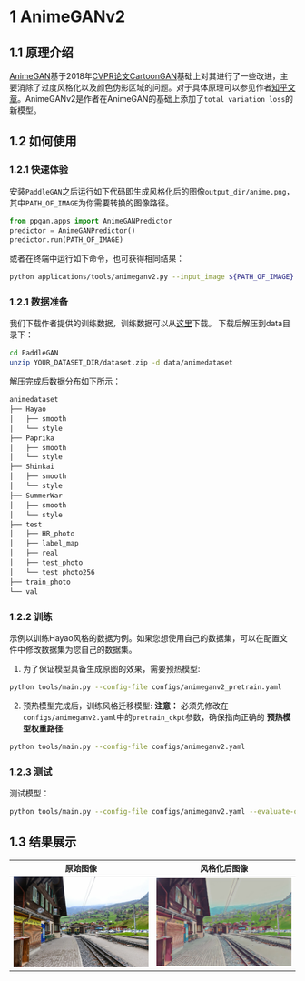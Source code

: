 # 1 AnimeGANv2

## 1.1 原理介绍

[AnimeGAN](https://github.com/TachibanaYoshino/AnimeGANv2)基于2018年[CVPR论文CartoonGAN](https://openaccess.thecvf.com/content_cvpr_2018/papers/Chen_CartoonGAN_Generative_Adversarial_CVPR_2018_paper.pdf)基础上对其进行了一些改进，主要消除了过度风格化以及颜色伪影区域的问题。对于具体原理可以参见作者[知乎文章](https://zhuanlan.zhihu.com/p/76574388?from_voters_page=true)。AnimeGANv2是作者在AnimeGAN的基础上添加了`total variation loss`的新模型。


## 1.2 如何使用

### 1.2.1 快速体验

安装`PaddleGAN`之后运行如下代码即生成风格化后的图像`output_dir/anime.png`，其中`PATH_OF_IMAGE`为你需要转换的图像路径。

```python
from ppgan.apps import AnimeGANPredictor
predictor = AnimeGANPredictor()
predictor.run(PATH_OF_IMAGE)
```

或者在终端中运行如下命令，也可获得相同结果：

```sh
python applications/tools/animeganv2.py --input_image ${PATH_OF_IMAGE}
```

### 1.2.1 数据准备

我们下载作者提供的训练数据，训练数据可以从[这里](https://github.com/TachibanaYoshino/AnimeGAN/releases/download/dataset-1)下载。
下载后解压到data目录下：

```sh
cd PaddleGAN
unzip YOUR_DATASET_DIR/dataset.zip -d data/animedataset
```

解压完成后数据分布如下所示：

```sh
animedataset
├── Hayao
│   ├── smooth
│   └── style
├── Paprika
│   ├── smooth
│   └── style
├── Shinkai
│   ├── smooth
│   └── style
├── SummerWar
│   ├── smooth
│   └── style
├── test
│   ├── HR_photo
│   ├── label_map
│   ├── real
│   ├── test_photo
│   └── test_photo256
├── train_photo
└── val
```

### 1.2.2 训练
  示例以训练Hayao风格的数据为例。如果您想使用自己的数据集，可以在配置文件中修改数据集为您自己的数据集。

  1.  为了保证模型具备生成原图的效果，需要预热模型:
  ```sh
  python tools/main.py --config-file configs/animeganv2_pretrain.yaml
  ```

  2.  预热模型完成后，训练风格迁移模型:
  **注意：** 必须先修改在`configs/animeganv2.yaml`中的`pretrain_ckpt`参数，确保指向正确的 **预热模型权重路径**
  ```sh
  python tools/main.py --config-file configs/animeganv2.yaml
  ```

### 1.2.3 测试

测试模型：
```sh
python tools/main.py --config-file configs/animeganv2.yaml --evaluate-only --load ${PATH_OF_WEIGHT}
```

## 1.3 结果展示
| 原始图像                            | 风格化后图像                       |
| ----------------------------------- | ---------------------------------- |
| ![](../../imgs/animeganv2_test.jpg) | ![](../../imgs/animeganv2_res.jpg) |
